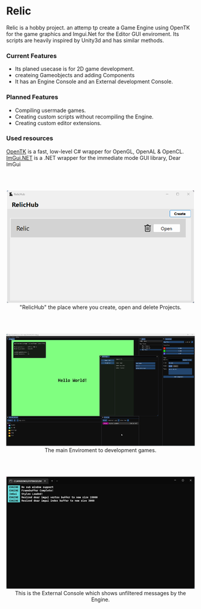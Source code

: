 # Relic
Relic is a hobby project. an attemp tp create a Game Engine using OpenTK for the game graphics and Imgui.Net for the Editor GUI enviroment.
Its scripts are heavily inspired by Unity3d and has similar methods.

### Current Features
* Its planed usecase is for 2D game development.
* createing Gameobjects and adding Components
* It has an Engine Console and an External development Console.

### Planned Features
* Compiling usermade games.
* Creating custom scripts without recompiling the Engine.
* Creating custom editor extensions.

### Used resources
[OpenTK](https://github.com/opentk/opentk) is a fast, low-level C# wrapper for OpenGL, OpenAL & OpenCL.</br>
[ImGui.NET](https://github.com/mellinoe/ImGui.NET) is a .NET wrapper for the immediate mode GUI library, Dear ImGui

</br></br>

<p align="center">
  <img src="images/RelicHub.png" width="500" height="300"></img></br>
  "RelicHub" the place where you create, open and delete Projects.
</p>

</br></br>

<p align="center">
  <img src="images/RelicEngine.png" width="550" height="300"></img></br>
  The main Enviroment to development games.
</p>

</br></br>

<p align="center">
  <img src="images/Console.png" width="550" height="300"></img></br>
  This is the External Console which shows unfiltered messages by the Engine.
</p>
